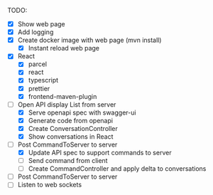 TODO:

* [x] Show web page
* [x] Add logging
* [x] Create docker image with web page (mvn install)
  * [x] Instant reload web page
* [x] React
  * [x] parcel
  * [x] react
  * [x] typescript
  * [x] prettier
  * [x] frontend-maven-plugin
* [ ] Open API display List<ConversationSnapshot> from server
  * [x] Serve openapi spec with swagger-ui
  * [x] Generate code from openapi
  * [x] Create ConversationController
  * [x] Show conversations in React
* [ ] Post CommandToServer<CreateConversationDelta> to server
  * [x] Update API spec to support commands to server
  * [ ] Send command from client
  * [ ] Create CommandController and apply delta to conversations
* [ ] Post CommandToServer<AddMessageToConvesationDelta> to server
* [ ] Listen to web sockets
